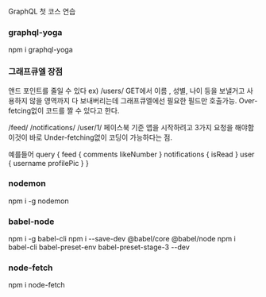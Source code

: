 ###

GraphQL 첫 코스 연습

### graphql-yoga

npm i graphql-yoga

### 그래프큐엘 장점

앤드 포인트를 줄일 수 있다
ex) /users/ GET에서 이름 , 성별, 나이 등을 보낼거고 사용하지 않을 영역까지 다 보내버리는데 그래프큐엘에선 필요한 필드만 호출가능.
Over-fetcing없이 코드를 짤 수 있다고 한다.

/feed/
/notifications/
/user/1/
페이스북 기준 앱을 시작하려고 3가지 요청을 해야함 이것이 바로 Under-fetching없이 코딩이 가능하다는 점.

예를들어
query {
feed {
comments
likeNumber
}
notifications {
isRead
}
user {
username
profilePic
}
}

### nodemon

npm i -g nodemon

### babel-node

npm i -g babel-cli
npm i --save-dev @babel/core @babel/node
npm i babel-cli babel-preset-env babel-preset-stage-3 --dev

### node-fetch

npm i node-fetch
